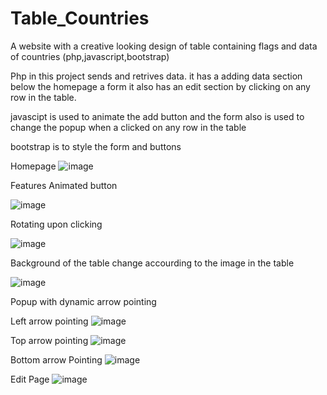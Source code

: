 # Table_Countries
A website with a creative looking design of table containing flags and data of countries
(php,javascript,bootstrap)

Php in this project sends and retrives data. it has a adding data section below the homepage a form
it also has an edit section by clicking on any row in the table.

javascipt is used to animate the add button and the form also is used to change the popup when a clicked on any row in the table

bootstrap is to style the form and buttons

Homepage
![image](https://user-images.githubusercontent.com/47054385/166135983-1b041568-4e36-474e-8842-a4576b21b9a0.png)

Features
Animated button

![image](https://user-images.githubusercontent.com/47054385/166136028-df16d855-58cc-465b-9ed3-a85b43548da9.png)

Rotating upon clicking

![image](https://user-images.githubusercontent.com/47054385/166136044-ff265ef7-00dd-4970-884d-502dcea1aed3.png)

Background of the table change accourding to the image in the table

![image](https://user-images.githubusercontent.com/47054385/166136257-6dfa35a0-2584-49ba-b009-30671c12fb4c.png)

Popup with dynamic arrow pointing

Left arrow pointing
![image](https://user-images.githubusercontent.com/47054385/166136132-457beccb-32f5-419e-a470-edf07f23eb81.png)

Top arrow pointing
![image](https://user-images.githubusercontent.com/47054385/166136161-da34b52a-d8f8-4cbc-9606-1493aa80cac3.png)

Bottom arrow Pointing
![image](https://user-images.githubusercontent.com/47054385/166136178-29599761-27c6-4b4b-b84f-8474a7151ecb.png)

Edit Page
![image](https://user-images.githubusercontent.com/47054385/166136215-0ec00411-63c9-405a-94b8-8080fc4747a8.png)

